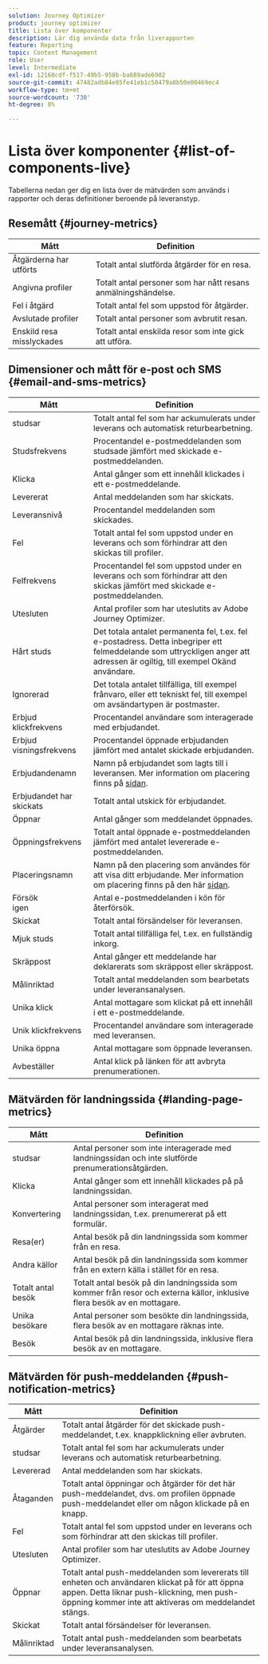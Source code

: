 ```yaml
---
solution: Journey Optimizer
product: journey optimizer
title: Lista över komponenter
description: Lär dig använda data från liverapporten
feature: Reporting
topic: Content Management
role: User
level: Intermediate
exl-id: 12168cdf-f517-49b5-958b-ba689ade6982
source-git-commit: 47482adb84e05fe41eb1c50479a8b50e00469ec4
workflow-type: tm+mt
source-wordcount: '730'
ht-degree: 0%

---
```


# Lista över komponenter {#list-of-components-live}

Tabellerna nedan ger dig en lista över de mätvärden som används i rapporter och deras definitioner beroende på leveranstyp.

## Resemått {#journey-metrics}

<table> 
 <thead> 
  <tr> 
   <th> Mått <br/> </th> 
   <th> Definition <br/> </th> 
</tr>
 </thead> 
 <tbody> 
  <tr> 
   <td>Åtgärderna har utförts<br/> </td> 
   <td> Totalt antal slutförda åtgärder för en resa.<br/> </td> 
</tr> 
  <tr> 
   <td> Angivna profiler<br/> </td> 
   <td> Totalt antal personer som har nått resans anmälningshändelse.<br/> </td> 
</tr>
  <tr> 
   <td> Fel i åtgärd <br/> </td> 
   <td>Totalt antal fel som uppstod för åtgärder.<br/> </td> 
</tr> 
  <tr> 
   <td> Avslutade profiler<br/> </td> 
   <td> Totalt antal personer som avbrutit resan.<br/> </td> 
</tr> 
  <tr> 
   <td> Enskild resa misslyckades <br/> </td> 
   <td> Totalt antal enskilda resor som inte gick att utföra.<br/> </td> 
</tr> 
 </tbody> 
</table>

## Dimensioner och mått för e-post och SMS {#email-and-sms-metrics}

<table> 
 <thead> 
  <tr> 
   <th> Mått <br/> </th> 
   <th> Definition <br/> </th> 
</tr>
 </thead> 
 <tbody>
  <tr> 
   <td> studsar<br/> </td> 
   <td> Totalt antal fel som har ackumulerats under leverans och automatisk returbearbetning.<br/> </td> 
</tr> 
  <tr> 
   <td> Studsfrekvens <br/> </td> 
   <td> Procentandel e-postmeddelanden som studsade jämfört med skickade e-postmeddelanden.<br/> </td> 
</tr>
  <tr> 
   <td> Klicka <br/> </td> 
   <td> Antal gånger som ett innehåll klickades i ett e-postmeddelande.<br/> </td> 
</tr> 
  <tr> 
   <td> Levererat <br/> </td> 
   <td> Antal meddelanden som har skickats.<br/></td> 
</tr> 
  <tr> 
   <td> Leveransnivå <br/> </td> 
   <td> Procentandel meddelanden som skickades.<br/> </td> 
</tr>
  <tr> 
   <td> Fel <br/> </td> 
   <td> Totalt antal fel som uppstod under en leverans och som förhindrar att den skickas till profiler.<br/> </td> 
</tr> 
  <tr> 
   <td> Felfrekvens <br/> </td> 
   <td> Procentandel fel som uppstod under en leverans och som förhindrar att den skickas jämfört med skickade e-postmeddelanden.<br/> </td> 
</tr>
  <tr> 
   <td> Utesluten<br/> </td> 
   <td> Antal profiler som har uteslutits av Adobe Journey Optimizer.<br/> </td> 
</tr>
  <tr> 
   <td> Hårt studs<br/> </td> 
   <td> Det totala antalet permanenta fel, t.ex. fel e-postadress. Detta inbegriper ett felmeddelande som uttryckligen anger att adressen är ogiltig, till exempel Okänd användare.<br/> </td>
</tr>
  <tr> 
   <td> Ignorerad<br/> </td> 
   <td> Det totala antalet tillfälliga, till exempel frånvaro, eller ett tekniskt fel, till exempel om avsändartypen är postmaster.<br/> </td> 
</tr>
   <tr> 
   <td>Erbjud klickfrekvens <br/> </td> 
   <td>Procentandel användare som interagerade med erbjudandet.<br/> </td> 
</tr>
   <tr> 
   <td>Erbjud visningsfrekvens <br/> </td> 
   <td>Procentandel öppnade erbjudanden jämfört med antalet skickade erbjudanden.<br/> </td> 
</tr>
   <tr> 
   <td>Erbjudandenamn <br/> </td> 
   <td> Namn på erbjudandet som lagts till i leveransen. Mer information om placering finns på <a href="../offers/offer-library/creating-personalized-offers.md">sidan</a>.<br/> </td> 
</tr>
   <tr> 
   <td>Erbjudandet har skickats<br/> </td> 
   <td>Totalt antal utskick för erbjudandet.<br/> </td> 
</tr> 
  <tr>
   <td>Öppnar <br/> </td> 
   <td> Antal gånger som meddelandet öppnades.<br/> </td> 
</tr> 
  <tr> 
   <td> Öppningsfrekvens <br/> </td> 
   <td> Totalt antal öppnade e-postmeddelanden jämfört med antalet levererade e-postmeddelanden.<br/> </td> 
</tr>
  <tr> 
   <td>Placeringsnamn <br/> </td> 
   <td> Namn på den placering som användes för att visa ditt erbjudande. Mer information om placering finns på den här <a href="../offers/offer-library/creating-placements.md">sidan</a>. </td> 
</tr> 
  <tr> 
   <td> Försök <br/> igen </td> 
   <td> Antal e-postmeddelanden i kön för återförsök.<br/> </td> 
</tr> 
  <tr> 
   <td> Skickat <br/> </td> 
   <td> Totalt antal försändelser för leveransen.<br/> </td> 
</tr>
  <tr> 
   <td> Mjuk studs <br/> </td> 
   <td> Totalt antal tillfälliga fel, t.ex. en fullständig inkorg.<br/> </td> 
</tr>
  <tr> 
   <td> Skräppost<br/> </td> 
   <td> Antal gånger ett meddelande har deklarerats som skräppost eller skräppost.<br/> </td> 
</tr>
  <tr> 
   <td> Målinriktad<br/> </td> 
   <td> Totalt antal meddelanden som bearbetats under leveransanalysen.<br/> </td> 
</tr> 
  <tr> 
   <td> Unika klick<br/> </td> 
   <td> Antal mottagare som klickat på ett innehåll i ett e-postmeddelande.<br/> </td> 
</tr> 
  <tr> 
   <td>Unik klickfrekvens <br/> </td> 
   <td> Procentandel användare som interagerade med leveransen.<br/> </td> 
</tr>
  <tr> 
   <td> Unika öppna<br/> </td> 
   <td>Antal mottagare som öppnade leveransen.<br/> </td> 
</tr> 
  <tr> 
   <td> Avbeställer <br/> </td> 
   <td> Antal klick på länken för att avbryta prenumerationen.<br/> </td> 
</tr> 
 </tbody> 
</table>

## Mätvärden för landningssida {#landing-page-metrics}

<table> 
 <thead> 
  <tr> 
   <th> Mått <br/> </th> 
   <th> Definition <br/> </th> 
</tr>
 </thead> 
 <tbody>
 <tr> 
  <td>studsar<br/> </td> 
   <td>Antal personer som inte interagerade med landningssidan och inte slutförde prenumerationsåtgärden.<br/> </td> 
</tr>
 <tr>
  <tr> 
   <td>Klicka <br/> </td> 
   <td>Antal gånger som ett innehåll klickades på på landningssidan.<br/> </td> 
</tr>
<tr>
<td>Konvertering <br/> </td> 
   <td>Antal personer som interagerat med landningssidan, t.ex. prenumererat på ett formulär.<br/> </td> 
</tr>
 <tr> 
   <td>Resa(er) <br/> </td> 
   <td>Antal besök på din landningssida som kommer från en resa.<br/> </td> 
</tr>
 <tr> 
   <td>Andra källor <br/> </td> 
   <td>Antal besök på din landningssida som kommer från en extern källa i stället för en resa.<br/> </td> 
</tr>
 <tr> 
   <td>Totalt antal besök <br/> </td> 
   <td> Totalt antal besök på din landningssida som kommer från resor och externa källor, inklusive flera besök av en mottagare.<br/> </td> 
</tr>
 <tr> 
   <td>Unika besökare<br/> </td> 
   <td>Antal personer som besökte din landningssida, flera besök av en mottagare räknas inte.<br/> </td> 
</tr>
 <tr> 
   <td>Besök<br/> </td> 
   <td>Antal besök på din landningssida, inklusive flera besök av en mottagare.<br/> </td> 
</tr>
 </tbody> 
</table>

## Mätvärden för push-meddelanden {#push-notification-metrics}

<table> 
 <thead> 
  <tr> 
   <th> Mått <br/> </th> 
   <th> Definition <br/> </th> 
</tr>
 </thead> 
 <tbody>
 <tr> 
   <td>Åtgärder<br/> </td> 
   <td> Totalt antal åtgärder för det skickade push-meddelandet, t.ex. knappklickning eller avbruten.<br/> </td> 
</tr>
  <tr> 
   <td>studsar<br/> </td> 
   <td> Totalt antal fel som har ackumulerats under leverans och automatisk returbearbetning.<br/> </td> 
</tr> 
  <tr> 
   <td> Levererad<br/> </td> 
   <td> Antal meddelanden som har skickats.<br/> </td> 
</tr> 
  <tr> 
   <td>Åtaganden <br/> </td> 
   <td> Totalt antal öppningar och åtgärder för det här push-meddelandet, dvs. om profilen öppnade push-meddelandet eller om någon klickade på en knapp.<br/> </td> 
</tr> 
  <tr> 
   <td> Fel <br/> </td> 
   <td> Totalt antal fel som uppstod under en leverans och som förhindrar att den skickas till profiler.<br/> </td> 
</tr>
  <tr> 
   <td> Utesluten<br/> </td> 
   <td> Antal profiler som har uteslutits av Adobe Journey Optimizer.<br/> </td> 
</tr>
  <tr> 
   <td> Öppnar <br/> </td> 
   <td> Totalt antal push-meddelanden som levererats till enheten och användaren klickat på för att öppna appen. Detta liknar push-klickning, men push-öppning kommer inte att aktiveras om meddelandet stängs.<br/> </td> 
</tr> 
  <tr> 
   <td> Skickat <br/> </td> 
   <td> Totalt antal försändelser för leveransen.<br/> </td> 
</tr> 
  <tr> 
   <td> Målinriktad<br/> </td> 
   <td> Totalt antal push-meddelanden som bearbetats under leveransanalysen.<br/> </td> 
</tr>  
 </tbody> 
</table>

<!--
## In-app metrics {#inapp-metrics}
<table> 
 <thead> 
  <tr> 
   <th> Metric<br/> </th> 
   <th> Definition<br/> </th> 
</tr>
 </thead> 
 <tbody>
 <tr> 
   <td>Clicks<br/> </td> 
   <td>Total number of recipients who interacted with the buttons included in the In-app message.<br/> </td> 
</tr>
  <tr> 
   <td>Impressions<br/> </td> 
   <td> Total number of In-app messages delivered to all users.<br/> </td>
</tr>
  <tr> 
   <td>Unique impressions<br/> </td> 
   <td>Number of unique users to whom the In-app message was delivered.<br/> </td>
</tr>
 </tbody> 
</table>
-->
